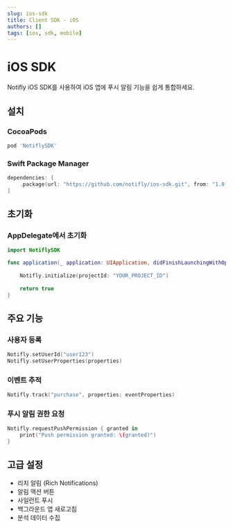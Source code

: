 ```yaml
---
slug: ios-sdk
title: Client SDK - iOS
authors: []
tags: [ios, sdk, mobile]
---
```


# iOS SDK

Notifly iOS SDK를 사용하여 iOS 앱에 푸시 알림 기능을 쉽게 통합하세요.

<!-- truncate -->

## 설치

### CocoaPods

```ruby
pod 'NotiflySDK'
```

### Swift Package Manager

```swift
dependencies: [
    .package(url: "https://github.com/notifly/ios-sdk.git", from: "1.0.0")
]
```

## 초기화

### AppDelegate에서 초기화

```swift
import NotiflySDK

func application(_ application: UIApplication, didFinishLaunchingWithOptions launchOptions: [UIApplication.LaunchOptionsKey: Any]?) -> Bool {
    
    Notifly.initialize(projectId: "YOUR_PROJECT_ID")
    
    return true
}
```

## 주요 기능

### 사용자 등록
```swift
Notifly.setUserId("user123")
Notifly.setUserProperties(properties)
```

### 이벤트 추적
```swift
Notifly.track("purchase", properties: eventProperties)
```

### 푸시 알림 권한 요청
```swift
Notifly.requestPushPermission { granted in
    print("Push permission granted: \(granted)")
}
```

## 고급 설정

- 리치 알림 (Rich Notifications)
- 알림 액션 버튼
- 사일런트 푸시
- 백그라운드 앱 새로고침
- 분석 데이터 수집